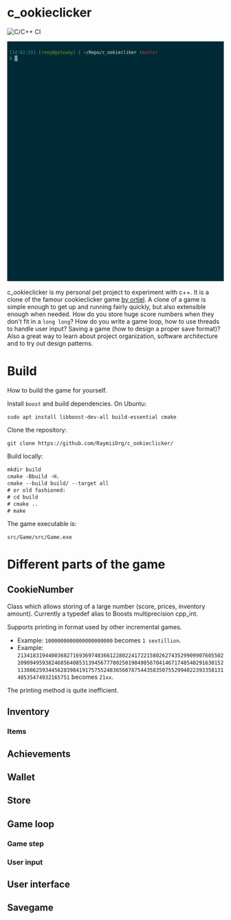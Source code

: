 # c_ookieclicker

![C/C++ CI](https://github.com/RaymiiOrg/c_ookieclicker/workflows/C/C++%20CI/badge.svg)

![demo.gif][2]

c_ookieclicker is my personal pet project to experiment with c++. It is a clone of the famour
cookieclicker game [by ortiel][1]. A clone of a game is simple enough to get up and running fairly quickly, but also extensible enough when needed. How do you store huge score numbers when they don't fit in a `long long`? How do you write a game loop, how to use threads to handle user input? Saving a game (how to design a proper save format)? Also a great way to learn about project organization, software architecture and to try out design patterns.


# Build

How to build the game for yourself.

Install `boost` and build dependencies. On Ubuntu:

    sudo apt install libboost-dev-all build-essential cmake
 
Clone the repository:

    git clone https://github.com/RaymiiOrg/c_ookieclicker/
    
Build locally: 

    mkdir build
    cmake -Bbuild -H.
    cmake --build build/ --target all 
    # or old fashioned:
    # cd build
    # cmake ..
    # make
    
The game executable is:

    src/Game/src/Game.exe
 

# Different parts of the game

## CookieNumber

Class which allows storing of a large number (score, prices, inventory amount). Currently a typedef alias to Boosts multiprecision cpp_int.  
 
Supports printing in format used by other incremental games. 
  - Example: `1000000000000000000000` becomes `1 sextillion`. 
  - Example: `21341831944003682716936974836612280224172215802627435299099076055022090949593824685640853139456777002501904985670414671748540291630152113086259344562839841917575524836560787544358350755299402239335813148535474932165751` becomes `21xx`.

The printing method is quite inefficient.

## Inventory

### Items

## Achievements



## Wallet

## Store

## Game loop

### Game step

### User input


## User interface


## Savegame

[1]: https://orteil.dashnet.org/cookieclicker/
[2]: demo3.gif